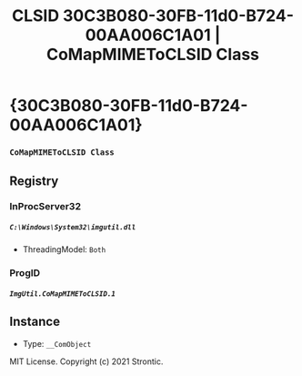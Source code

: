 ﻿---
title: "CLSID 30C3B080-30FB-11d0-B724-00AA006C1A01 | CoMapMIMEToCLSID Class"
excerpt: What is COM-Object CLSID 30C3B080-30FB-11d0-B724-00AA006C1A01?
---

# {30C3B080-30FB-11d0-B724-00AA006C1A01}

### `CoMapMIMEToCLSID Class`

## Registry


### InProcServer32

##### `C:\Windows\System32\imgutil.dll`
* ThreadingModel: `Both`

### ProgID

##### `ImgUtil.CoMapMIMEToCLSID.1`

## Instance

* Type: `__ComObject`

MIT License. Copyright (c) 2021 Strontic.


